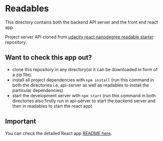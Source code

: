 # Readables

This directory contains both the backend API server and the front end react app.

Project server API cloned from [udacity react nanodegree readable starter](https://github.com/udacity/reactnd-project-readable-starter) repository.


## Want to check this app out?

* clone this repository in any directory(or it can be downloaded in form of a zip file).
* install all project dependencies with `npm install` (run this command in both the directories i.e. api-server as well as readables to install the particular dependencies)
* start the development server with `npm start` (run this command in both directories also firstly run in api-server to start the backend server and then in readables to start the react app)

## Important
You can check the detailed React app [README here](./readables/README.md).